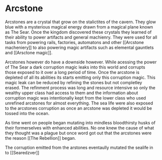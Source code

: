 # Arcstone

Arcstones are a crystal that grow on the stalictites of the cavern. They glow blue with a mysterious magical energy drawn from a magical plane known as The Sear. Once the kingdom discovered these crystals they learned of their ability to power artifacts and general machienry. They were used for all tasks from powering rails, factories, automatons and  other [[Arcstone macheniery]] to also powering magic artifacts such as elemental gauntlets and [[Arsctone magic]].

Arcstones however do have a downside however. While acessing the power of The Sear a dark corruption magic leaks into this world and corrupts those exposed to it over a long period of time. Once the arcstone is depleted of all its abilities its starts emitting only this corruption magic. This magic leak can be reduced by refining the stones but not completley erased. The refinment process was long and resource intensive so only the wealthy upper class had access to them and the information about corruption magic was intentionally kept from the lower class who used unrefined arcstones for almost everything. The sea life were also exposed to the arcstones corruption as once an arcstone was depleted it would be tossed into the ocean.

As time went on people began mutating into mindless bloodthirsty husks of their formerselves with enhanced abilities. No one knew the cause of what they thought was a plague but once word got out that the arcstones were the reason [[The Rebellion]] began.

The corruption emitted from the arstones eventaully mutated the sealife in to [[Searedzver]]

